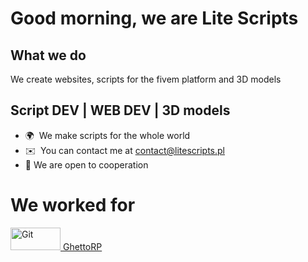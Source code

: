 # Good morning, we are Lite Scripts 

What we do 
------------------------------------------------------------
We create websites, scripts for the fivem platform and 3D models

Script DEV | WEB DEV | 3D models 
------------------------------------------------------------

* 🌍  We make scripts for the whole world
* ✉️  You can contact me at [contact@litescripts.pl](mailto:contact@litescripts.pl)
* 🤝  We are open to cooperation

# We worked for

<a href="https://2115.pl" target="_blank" rel="noreferrer"><img src="[https://lobuzkochanajbardziej.pl/wp-content/uploads/2024/06/2115_logo.png](https://cdn.discordapp.com/attachments/1139706099012997173/1273786922107408517/GHRPKorjattuTransparent.png?ex=66bfe204&is=66be9084&hm=29cdd314abb7b0b2f2179d089aeb70bc77236411fcb0427b25699f87626d2370&)" width="80" height="36" alt="Git" /> GhettoRP</a>
